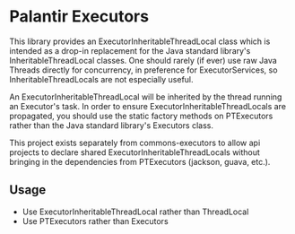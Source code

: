 Palantir Executors
==================
This library provides an ExecutorInheritableThreadLocal class which is intended as a drop-in replacement for the Java standard library's InheritableThreadLocal classes. One should rarely (if ever) use raw Java Threads directly for concurrency, in preference for ExecutorServices, so InheritableThreadLocals are not especially useful.

An ExecutorInheritableThreadLocal will be inherited by the thread running an Executor's task. In order to ensure ExecutorInheritableThreadLocals are propagated, you should use the static factory methods on PTExecutors rather than the Java standard library's Executors class.

This project exists separately from commons-executors to allow api projects to declare shared ExecutorInheritableThreadLocals without bringing in the dependencies from PTExecutors (jackson, guava, etc.).

Usage
-----
* Use ExecutorInheritableThreadLocal rather than ThreadLocal
* Use PTExecutors rather than Executors
